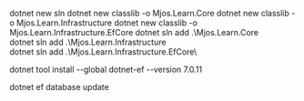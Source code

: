 dotnet new sln
dotnet new classlib -o Mjos.Learn.Core
dotnet new classlib -o Mjos.Learn.Infrastructure
dotnet new classlib -o Mjos.Learn.Infrastructure.EfCore
dotnet sln add .\Mjos.Learn.Core\
dotnet sln add .\Mjos.Learn.Infrastructure\
dotnet sln add .\Mjos.Learn.Infrastructure.EfCore\

dotnet tool install --global dotnet-ef --version 7.0.11

dotnet ef database update

